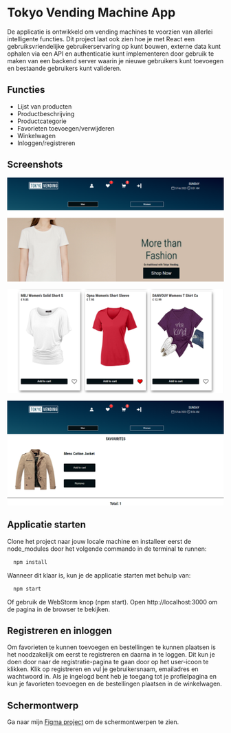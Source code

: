 # Tokyo Vending Machine App

De applicatie is ontwikkeld om vending machines te voorzien van allerlei intelligente functies. Dit project laat ook zien hoe je met React een gebruiksvriendelijke gebruikerservaring op kunt bouwen, externe data kunt ophalen via een API en authenticatie kunt implementeren door gebruik te maken van een backend server waarin je nieuwe gebruikers kunt toevoegen en bestaande gebruikers kunt valideren.

## Functies

- Lijst van producten
- Productbeschrijving
- Productcategorie
- Favorieten toevoegen/verwijderen
- Winkelwagen
- Inloggen/registreren

## Screenshots

![My Image](src/assets/screenshot-home.png)

![My Image](src/assets/screenshot-product.png)

![My Image](src/assets/screenshot-favo.png)

## Applicatie starten

Clone het project naar jouw locale machine en installeer eerst de node_modules door het volgende commando in de terminal te runnen:
```bash
  npm install 
```
Wanneer dit klaar is, kun je de applicatie starten met behulp van:
```bash
  npm start
```
Of gebruik de WebStorm knop (npm start). Open http://localhost:3000 om de pagina in de browser te bekijken.

## Registreren en inloggen

Om favorieten te kunnen toevoegen en bestellingen te kunnen plaatsen is het noodzakelijk om eerst te registreren en daarna in te loggen. Dit kun je doen door naar de registratie-pagina te gaan door  op het user-icoon te klikken. Klik op registreren en vul je gebruikersnaam, emailadres en wachtwoord in. Als je ingelogd bent heb je toegang tot je profielpagina en kun je favorieten toevoegen en de bestellingen plaatsen in de winkelwagen.  

## Schermontwerp

Ga naar mijn [Figma project](https://www.figma.com/file/QEuYNoFuw7LG67Jc0o6D9H/%F0%9F%97%BC-Tokyo-Vending?node-id=18%3A8&t=hdoM5KmHz54PmMEO-1) om de schermontwerpen te zien.
